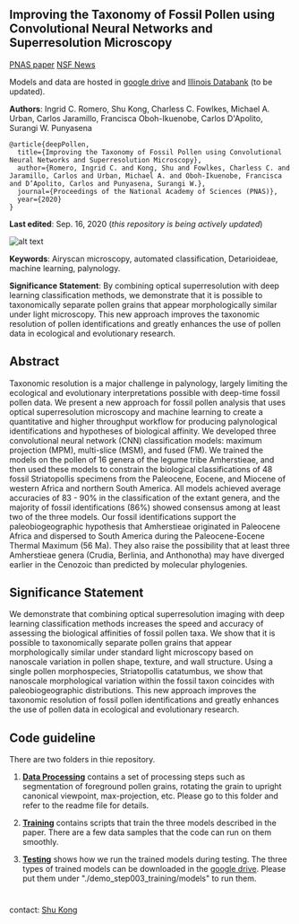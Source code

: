 ## Improving the Taxonomy of Fossil Pollen using Convolutional Neural Networks and Superresolution Microscopy

[PNAS paper](https://www.pnas.org/doi/10.1073/pnas.2007324117) [NSF News](https://www.nsf.gov/discoveries/disc_summ.jsp?cntn_id=301568&org=NSF&from=news)


Models and data are hosted in [google drive](https://drive.google.com/open?id=1Qx5tEvGN5OKvTUt1s9u3a8LL4STXuHjt)
and [Illinois Databank](https://databank.illinois.edu) (to be updated).

**Authors**: Ingrid C. Romero, Shu Kong, Charless C. Fowlkes, Michael A. Urban, Carlos Jaramillo, Francisca Oboh-Ikuenobe, Carlos D'Apolito, Surangi W. Punyasena

    @article{deepPollen,
      title={Improving the Taxonomy of Fossil Pollen using Convolutional Neural Networks and Superresolution Microscopy},
      author={Romero, Ingrid C. and Kong, Shu and Fowlkes, Charless C. and Jaramillo, Carlos and Urban, Michael A. and Oboh-Ikuenobe, Francisca and D’Apolito, Carlos and Punyasena, Surangi W.},
      journal={Proceedings of the National Academy of Sciences (PNAS)},
      year={2020}
    }


**Last edited**: Sep. 16, 2020 (*this repository is being actively updated*)

![alt text](./tmp/splash_fig.png "display")



**Keywords**: 
Airyscan microscopy, automated classification, Detarioideae, machine learning, palynology.

**Significance Statement**: 
By combining optical superresolution with deep learning classification methods, we demonstrate that it is possible to taxonomically separate pollen grains that appear morphologically similar under light microscopy. This new approach improves the taxonomic resolution of pollen identifications and greatly enhances the use of pollen data in ecological and evolutionary research.


## Abstract

Taxonomic resolution is a major challenge in palynology, largely limiting the ecological and evolutionary interpretations possible with deep-time fossil pollen data. We present a new approach for fossil pollen analysis that uses optical superresolution microscopy and machine learning to create a quantitative and higher throughput workflow for producing palynological identifications and hypotheses of biological affinity. We developed three convolutional neural network (CNN) classification models: maximum projection (MPM), multi-slice (MSM), and fused (FM). We trained the models on the pollen of 16 genera of the legume tribe Amherstieae, and then used these models to constrain the biological classifications of 48 fossil Striatopollis specimens from the Paleocene, Eocene, and Miocene of western Africa and northern South America. All models achieved average accuracies of 83 - 90% in the classification of the extant genera, and the majority of fossil identifications (86%) showed consensus among at least two of the three models. Our fossil identifications support the paleobiogeographic hypothesis that Amherstieae originated in Paleocene Africa and dispersed to South America during the Paleocene-Eocene Thermal Maximum (56 Ma). They also raise the possibility that at least three Amherstieae genera (Crudia, Berlinia, and Anthonotha) may have diverged earlier in the Cenozoic than predicted by molecular phylogenies.

## Significance Statement

We demonstrate that combining optical superresolution imaging with deep learning classification methods increases the speed and accuracy of assessing the biological affinities of fossil pollen taxa. We show that it is possible to taxonomically separate pollen grains that appear morphologically similar under standard light microscopy based on nanoscale variation in pollen shape, texture, and wall structure. Using a single pollen morphospecies, Striatopollis catatumbus, we show that nanoscale morphological variation within the fossil taxon coincides with paleobiogeographic distributions. This new approach improves the taxonomic resolution of fossil pollen identifications and greatly enhances the use of pollen data in ecological and evolutionary research.

## Code guideline
There are two folders in thie repository.

1. [**Data Processing**](./demo_step001_processing) contains a set of processing steps such as segmentation of foreground pollen grains, rotating the grain to upright canonical viewpoint, max-projection, etc. Please go to this folder and refer to the readme file for details.

2. [**Training**](./demo_step002_training) contains scripts that train the three models described in the paper. There are a few data samples that the code can run on them smoothly.

3. [**Testing**](./demo_step003_testing) shows how we run the trained models during testing. The three types of trained models can be downloaded in the [google drive](https://drive.google.com/open?id=1Qx5tEvGN5OKvTUt1s9u3a8LL4STXuHjt). Please put them under "./demo_step003_training/models" to run them. 



#
###
contact: [Shu Kong](http://www.cs.cmu.edu/~shuk/)
